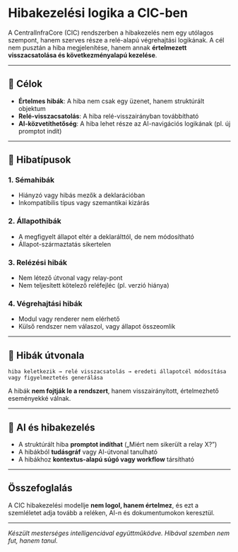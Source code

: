 # Hibakezelési logika a CIC-ben

A CentralInfraCore (CIC) rendszerben a hibakezelés nem egy utólagos szempont, hanem szerves része a relé-alapú végrehajtási logikának. A cél nem pusztán a hiba megjelenítése, hanem annak **értelmezett visszacsatolása és következményalapú kezelése**.

---

## 🎯 Célok

* **Értelmes hibák**: A hiba nem csak egy üzenet, hanem struktúrált objektum
* **Relé-visszacsatolás**: A hiba relé-visszairányban továbbítható
* **AI-közvetíthetőség**: A hiba lehet része az AI-navigációs logikának (pl. új promptot indít)

---

## 🧱 Hibatípusok

### 1. **Sémahibák**

* Hiányzó vagy hibás mezők a deklarációban
* Inkompatibilis típus vagy szemantikai kizárás

### 2. **Állapothibák**

* A megfigyelt állapot eltér a deklarálttól, de nem módosítható
* Állapot-származtatás sikertelen

### 3. **Relézési hibák**

* Nem létező útvonal vagy relay-pont
* Nem teljesített kötelező reléfejléc (pl. verzió hiánya)

### 4. **Végrehajtási hibák**

* Modul vagy renderer nem elérhető
* Külső rendszer nem válaszol, vagy állapot összeomlik

---

## 🔁 Hibák útvonala

```plaintext
hiba keletkezik → relé visszacsatolás → eredeti állapotcél módosítása vagy figyelmeztetés generálása
```

A hibák **nem fojtják le a rendszert**, hanem visszairányított, értelmezhető eseményekké válnak.

---

## 🧠 AI és hibakezelés

* A struktúrált hiba **promptot indíthat** („Miért nem sikerült a relay X?”)
* A hibákból **tudásgráf** vagy AI-útvonal tanulható
* A hibákhoz **kontextus-alapú súgó vagy workflow** társítható

---

## Összefoglalás

A CIC hibakezelési modellje **nem logol, hanem értelmez**, és ezt a szemléletet adja tovább a reléken, AI-n és dokumentumokon keresztül.

---

*Készült mesterséges intelligenciával együttműködve. Hibával szemben nem fut, hanem tanul.*
